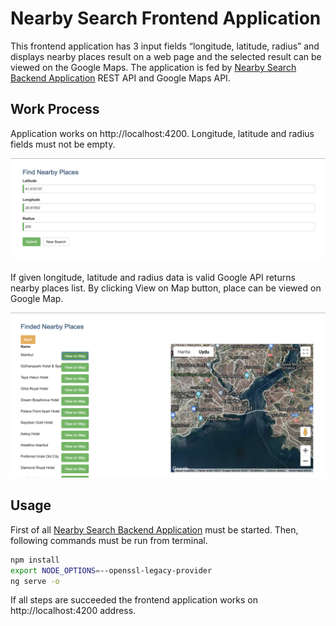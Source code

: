 # Nearby Search Frontend Application

This frontend application has 3 input fields “longitude, latitude, radius” and displays nearby places result on a web page and the selected result can be viewed on the Google Maps. The application is fed by [Nearby Search Backend Application](https://github.com/meteergin/map-backend/blob/master/README.md) REST API and Google Maps API.

## Work Process

Application works on http://localhost:4200. Longitude, latitude and radius fields must not be empty.

![alt text](img/img1.png)

If given longitude, latitude and radius data is valid Google API returns nearby places list. By clicking View on Map button, place can be viewed on Google Map.

![alt text](img/img2.png)

## Usage

First of all [Nearby Search Backend Application](https://github.com/meteergin/map-backend/blob/master/README.md) must be started. Then, following commands must be run from terminal.


```bash
npm install
export NODE_OPTIONS=--openssl-legacy-provider
ng serve -o
```
If all steps are succeeded the frontend application works on http://localhost:4200 address.
